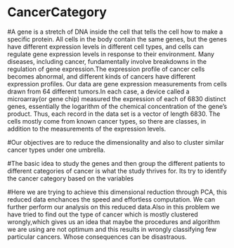 # CancerCategory

#A gene is a stretch of DNA inside the cell that tells the cell how to make a specific protein. All cells in the body contain the same genes, but the
genes have different expression levels in different cell types, and cells can regulate gene expression levels in response to their environment. Many
diseases, including cancer, fundamentally involve breakdowns in the regulation of gene expression.The expression profile of cancer cells becomes abnormal, and different
kinds of cancers have different expression profiles.
Our data are gene expression measurements from cells drawn from 64 different tumors.In each case, a device called a microarray(or gene chip) measured the expression of each of 6830 distinct
genes, essentially the logarithm of the chemical concentration of the gene’s product. Thus, each record in the data set is a vector of length 6830. The
cells mostly come from known cancer types, so there are classes, in addition to the measurements of the expression levels.

#Our objectives are to reduce the dimensionality and also to cluster similar cancer types under one umbrella.

#The basic idea to study the genes and then group the different patients to different categories of cancer is what the study thrives for. Its try to identify the cancer
category based on the variables

#Here we are trying to  achieve this dimensional reduction through PCA, this reduced data enchances the speed and effortless computation. We can further 
perform our analysis on this reduced data.Also in this problem we have tried to find out the type of cancer which is mostly clustered wrongly,which gives us an
idea that maybe the procedures and algorithm we are using are not optimum and this results in wrongly classifying few particular cancers. Whose consequences can
be disastraous.
